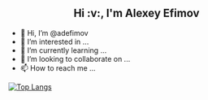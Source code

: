 <h2 align='center'> Hi :v:, I'm Alexey Efimov</h2>

- 👋 Hi, I’m @adefimov
- 👀 I’m interested in ...
- 🌱 I’m currently learning ...
- 💞️ I’m looking to collaborate on ...
- 📫 How to reach me ...

<!---
adefimov/adefimov is a ✨ special ✨ repository because its `README.md` (this file) appears on your GitHub profile.
You can click the Preview link to take a look at your changes.
--->
[![Top Langs](https://github-readme-stats.vercel.app/api/top-langs/?username=adefimov&layout=compact&exclude_repo=github-readme-stats,adefimov.github.io)](https://github.com/anuraghazra/github-readme-stats)
